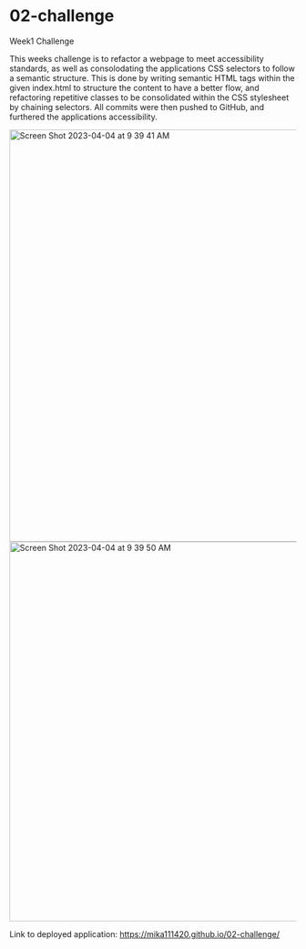 # 02-challenge
Week1 Challenge

This weeks challenge is to refactor a webpage to meet accessibility standards, as well as consolodating the applications CSS selectors to follow a semantic structure. This is done by writing semantic HTML tags within the given index.html to structure the content to have a better flow, and refactoring repetitive classes to be consolidated within the CSS stylesheet by chaining selectors. All commits were then pushed to GitHub, and furthered the applications accessibility.

<img width="724" alt="Screen Shot 2023-04-04 at 9 39 41 AM" src="https://user-images.githubusercontent.com/128564443/229811213-f006a261-e604-440e-ac07-c35d6b136dc0.png">

<img width="667" alt="Screen Shot 2023-04-04 at 9 39 50 AM" src="https://user-images.githubusercontent.com/128564443/229811244-c7589883-ec84-4204-8363-48874081d5f9.png">

Link to deployed application:
  https://mika111420.github.io/02-challenge/

